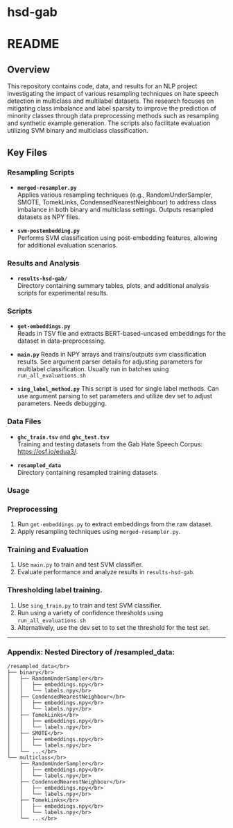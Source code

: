 # hsd-gab

# README

## Overview

This repository contains code, data, and results for an NLP project investigating the impact of various resampling techniques on hate speech detection in multiclass and multilabel datasets. The research focuses on mitigating class imbalance and label sparsity to improve the prediction of minority classes through data preprocessing methods such as resampling and synthetic example generation. The scripts also facilitate evaluation utilizing SVM binary and multiclass classification. 

## Key Files
### Resampling Scripts
- **`merged-resampler.py`**  
  Applies various resampling techniques (e.g., RandomUnderSampler, SMOTE, TomekLinks, CondensedNearestNeighbour) to address class imbalance in both binary and multiclass settings. Outputs resampled datasets as NPY files.

- **`svm-postembedding.py`**  
  Performs SVM classification using post-embedding features, allowing for additional evaluation scenarios.

### Results and Analysis
- **`results-hsd-gab/`**  
  Directory containing summary tables, plots, and additional analysis scripts for experimental results.

### Scripts
- **`get-embeddings.py`**  
  Reads in TSV file and extracts BERT-based-uncased embeddings for the dataset in data-preprocessing.

- **`main.py`**
  Reads in NPY arrays and trains/outputs svm classification results. See argument parser details for adjusting parameters for multilabel classification. Usually run in batches using ```run_all_evaluations.sh```

- **`sing_label_method.py`**
  This script is used for single label methods. Can use argument parsing to set parameters and utilize dev set to adjust parameters. Needs debugging.  
  
### Data Files
- **`ghc_train.tsv`** and **`ghc_test.tsv`**  
  Training and testing datasets from the Gab Hate Speech Corpus: https://osf.io/edua3/. 

- **`resampled_data`**  
  Directory containing resampled training datasets.

### Usage

### Preprocessing
1. Run `get-embeddings.py` to extract embeddings from the raw dataset.
2. Apply resampling techniques using `merged-resampler.py`.

### Training and Evaluation
1. Use `main.py` to train and test SVM classifier.
2. Evaluate performance and analyze results in `results-hsd-gab`.

### Thresholding label training.
1. Use `sing_train.py` to train and test SVM classifier.
2. Run using a variety of confidence thresholds using `run_all_evaluations.sh` 
3. Alternatively, use the dev set to to set the threshold for the test set. 

---
### Appendix: Nested Directory of /resampled_data:
```
/resampled_data</br>
├── binary</br>
│   ├── RandomUnderSampler</br>
│   │   ├── embeddings.npy</br>
│   │   └── labels.npy</br>
│   ├── CondensedNearestNeighbour</br>
│   │   ├── embeddings.npy</br>
│   │   └── labels.npy</br>
│   ├── TomekLinks</br>
│   │   ├── embeddings.npy</br>
│   │   └── labels.npy</br>
│   ├── SMOTE</br>
│   │   ├── embeddings.npy</br>
│   │   └── labels.npy</br>
│   └── ...</br>
└── multiclass</br>
    ├── RandomUnderSampler</br>
    │   ├── embeddings.npy</br>
    │   └── labels.npy</br>
    ├── CondensedNearestNeighbour</br>
    │   ├── embeddings.npy</br>
    │   └── labels.npy</br>
    ├── TomekLinks</br>
    │   ├── embeddings.npy</br>
    │   └── labels.npy</br>
    └── ...</br>
````
